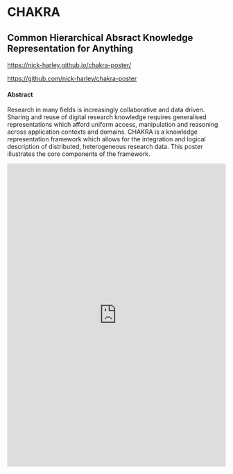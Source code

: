 # CHAKRA

## Common Hierarchical Absract Knowledge Representation for Anything

<https://nick-harley.github.io/chakra-poster/>

<https://github.com/nick-harley/chakra-poster>

#### Abstract 

Research in many fields is increasingly collaborative and data driven. Sharing and reuse of digital research knowledge requires generalised representations which afford uniform access, manipulation and reasoning across application contexts and domains. CHAKRA is a knowledge representation framework which allows for the integration and logical description of distributed, heterogeneous research data. This poster illustrates the core components of the framework.


<embed src="https://nick-harley.github.io/chakra-poster/chakra-poster.pdf" type="application/pdf" width="100%" height="700"/>

